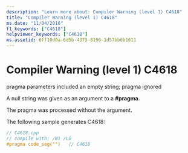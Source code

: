 ```yaml
---
description: "Learn more about: Compiler Warning (level 1) C4618"
title: "Compiler Warning (level 1) C4618"
ms.date: "11/04/2016"
f1_keywords: ["C4618"]
helpviewer_keywords: ["C4618"]
ms.assetid: 6ff10d0a-6d5b-4373-8196-1d57bb6b1611
---
```

# Compiler Warning (level 1) C4618

pragma parameters included an empty string; pragma ignored

A null string was given as an argument to a **#pragma**.

The pragma was processed without the argument.

The following sample generates C4618:

```cpp
// C4618.cpp
// compile with: /W1 /LD
#pragma code_seg("")   // C4618
```
